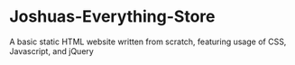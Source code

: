 # Joshuas-Everything-Store
A basic static HTML website written from scratch, featuring usage of CSS, Javascript, and jQuery
